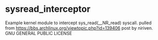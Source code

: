 # sysread_interceptor
Example kernel module to intercept  sys_read(__NR_read) syscall.
pulled from https://bbs.archlinux.org/viewtopic.php?id=139406 post by niriven.
GNU GENERAL PUBLIC LICENSE
